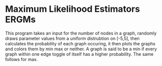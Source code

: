# Maximum Likelihood Estimators ERGMs

This program takes an input for the number of nodes in a graph, randomly draws parameter values from a uniform distrubtion on [-5,5], then calculates the probability of each graph occuring, it then plots the graphs and colors them by min max or neither. A graph is said to be a min if every graph within one edge toggle of itself has a higher probability. The same follows for max. 
